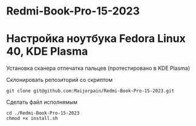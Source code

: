 # Redmi-Book-Pro-15-2023
# Настройка ноутбука Fedora Linux 40, KDE Plasma

Установка сканера отпечатка пальцев (протестировано в KDE Plasma)

Склонировать репозиторий со скриптом

```
git clone git@github.com:Maijorpain/Redmi-Book-Pro-15-2023.git
```
Сделать файл исполнямым 
```
cd ./Redmi-Book-Pro-15-2023
chmod +x install.sh
```
